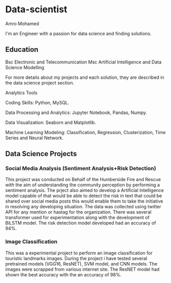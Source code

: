 # Data-scientist

Amro Mohamed


I'm an Engineer with a passion for data science and finding solutions.

## Education
Bsc Electronic and Telecommunication
Msc Artificial Intelligence and Data Science Modelling

For more details about my projects and each solution, they are described in the data science project section.

Analytics Tools

Coding Skills: Python, MySQL.

Data Processing and Analytics: Jupyter Notebook, Pandas, Numpy.

Data Visualization: Seaborn and Matplotlib.

Machine Learning Modeling: Classification, Regression, Clusterization, Time Series and Neural Network.



## Data Science Projects

### Social Media Analysis (Sentiment Analysis+Risk Detection)

This project was conducted on Behalf of the Humberside Fire and Rescue with the aim of understanding the community perception by performing a sentiment analysis. The prject also aimed to develop a Artificial Intelligence model capable of that would be able to detect the risk in text that could be shared over social media posts this would enable them to take the initiative in resolving any developing situation. The data was collected using twitter API for any mention or hastag for the organization. There was several transformer used for experimentation along with the development of BiLSTM model. The risk detection model developed had an accuracy of 94%.


### Image Classification

This was a experimental project to perform an image classification for touristic landmarks images. During the project i have tested several pretrained models (VGG16, ResNET), SVM model, and CNN models. The images were scrapped from various internet site. The ResNET model had shown the best accuracy with the an accuracy of 98%.


